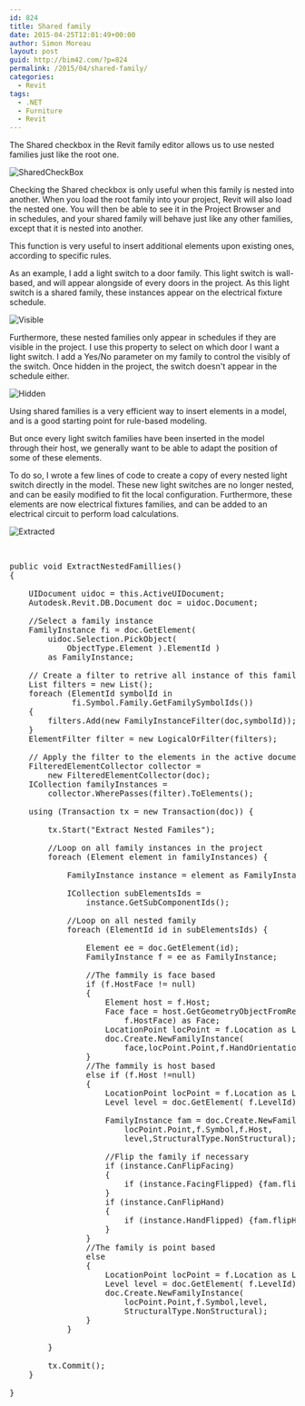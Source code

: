 ```yaml
---
id: 824
title: Shared family
date: 2015-04-25T12:01:49+00:00
author: Simon Moreau
layout: post
guid: http://bim42.com/?p=824
permalink: /2015/04/shared-family/
categories:
  - Revit
tags:
  - .NET
  - Furniture
  - Revit
---
```

The Shared checkbox in the Revit family editor allows us to use nested families just like the root one.

![SharedCheckBox](http://bim42.com/wp-content/uploads/2015/04/SharedCheckBox.png)

Checking the Shared checkbox is only useful when this family is nested into another. When you load the root family into your project, Revit will also load the nested one. You will then be able to see it in the Project Browser and in schedules, and your shared family will behave just like any other families, except that it is nested into another.

This function is very useful to insert additional elements upon existing ones, according to specific rules.

As an example, I add a light switch to a door family. This light switch is wall-based, and will appear alongside of every doors in the project. As this light switch is a shared family, these instances appear on the electrical fixture schedule.

![Visible](http://bim42.com/wp-content/uploads/2015/04/Visible.png)

Furthermore, these nested families only appear in schedules if they are visible in the project. I use this property to select on which door I want a light switch. I add a Yes/No parameter on my family to control the visibly of the switch. Once hidden in the project, the switch doesn't appear in the schedule either.

![Hidden](http://bim42.com/wp-content/uploads/2015/04/Hidden.png)

Using shared families is a very efficient way to insert elements in a model, and is a good starting point for rule-based modeling.

But once every light switch families have been inserted in the model through their host, we generally want to be able to adapt the position of some of these elements.

To do so, I wrote a few lines of code to create a copy of every nested light switch directly in the model. These new light switches are no longer nested, and can be easily modified to fit the local configuration. Furthermore, these elements are now electrical fixtures families, and can be added to an electrical circuit to perform load calculations.

![Extracted](http://bim42.com/wp-content/uploads/2015/04/Extracted.png)

&nbsp;

<pre class="brush: csharp; title: ; notranslate" title="">public void ExtractNestedFamillies()
{
	
	UIDocument uidoc = this.ActiveUIDocument;
	Autodesk.Revit.DB.Document doc = uidoc.Document;
	
	//Select a family instance
	FamilyInstance fi = doc.GetElement(
		uidoc.Selection.PickObject(
			ObjectType.Element ).ElementId )
		as FamilyInstance;
	
	// Create a filter to retrive all instance of this family
	List<ElementFilter> filters = new List<ElementFilter>();
	foreach (ElementId symbolId in 
			 fi.Symbol.Family.GetFamilySymbolIds()) 
	{
		filters.Add(new FamilyInstanceFilter(doc,symbolId));
	}
	ElementFilter filter = new LogicalOrFilter(filters);

	// Apply the filter to the elements in the active document
	FilteredElementCollector collector = 
		new FilteredElementCollector(doc);
	ICollection<Element> familyInstances = 
		collector.WherePasses(filter).ToElements();
	
	using (Transaction tx = new Transaction(doc)) {
		
		tx.Start("Extract Nested Familes");
		
		//Loop on all family instances in the project
		foreach (Element element in familyInstances) {
			
			FamilyInstance instance = element as FamilyInstance;
			
			ICollection<ElementId> subElementsIds = 
				instance.GetSubComponentIds();
			
			//Loop on all nested family
			foreach (ElementId id in subElementsIds) {

				Element ee = doc.GetElement(id);
				FamilyInstance f = ee as FamilyInstance;
				
				//The fammily is face based
				if (f.HostFace != null)
				{
					Element host = f.Host;
					Face face = host.GetGeometryObjectFromReference(
						f.HostFace) as Face;
					LocationPoint locPoint = f.Location as LocationPoint;
					doc.Create.NewFamilyInstance(
						face,locPoint.Point,f.HandOrientation,f.Symbol);
				}
				//The fammily is host based
				else if (f.Host !=null)
				{
					LocationPoint locPoint = f.Location as LocationPoint;
					Level level = doc.GetElement( f.LevelId) as Level;
					
					FamilyInstance fam = doc.Create.NewFamilyInstance(
						locPoint.Point,f.Symbol,f.Host,
						level,StructuralType.NonStructural);
					
					//Flip the family if necessary
					if (instance.CanFlipFacing)
					{
						if (instance.FacingFlipped) {fam.flipFacing();}
					}
					if (instance.CanFlipHand)
					{
						if (instance.HandFlipped) {fam.flipHand();}
					}
				}
				//The family is point based
				else
				{
					LocationPoint locPoint = f.Location as LocationPoint;
					Level level = doc.GetElement( f.LevelId) as Level;
					doc.Create.NewFamilyInstance(
						locPoint.Point,f.Symbol,level,
						StructuralType.NonStructural);
				}
			}

		}
		
		tx.Commit();
	}

}
</pre>